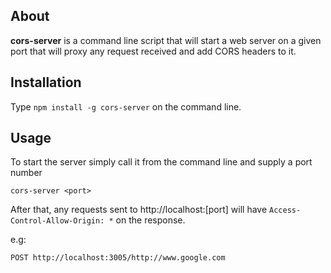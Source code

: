 ## About
**cors-server** is a command line script that will start a web server on a given port that will proxy any request received and add CORS headers to it.

## Installation
Type `npm install -g cors-server` on the command line.

## Usage
To start the server simply call it from the command line and supply a port number
```shell
cors-server <port>
```

After that, any requests sent to http://localhost:[port] will have `Access-Control-Allow-Origin: *` on the response.

e.g:
```
POST http://localhost:3005/http://www.google.com
```